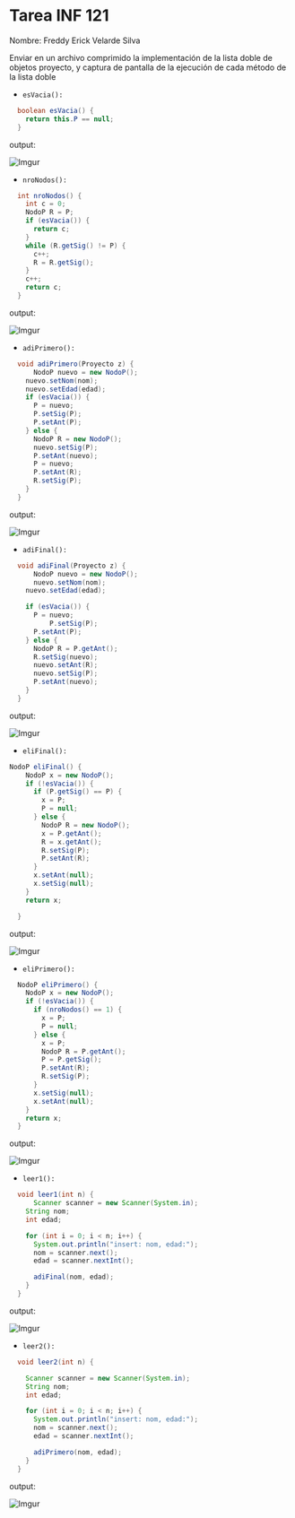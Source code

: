 # Tarea INF 121

Nombre: Freddy Erick Velarde Silva

Enviar en un archivo comprimido la implementación de la lista doble de objetos proyecto, y captura de pantalla de la ejecución de cada método de la lista doble

- `esVacia():`

```java
  boolean esVacia() {
    return this.P == null;
  }
```

output:

![Imgur](https://i.imgur.com/UCb7dWC.png)

- `nroNodos():`

```java
  int nroNodos() {
    int c = 0;
    NodoP R = P;
    if (esVacia()) {
      return c;
    }
    while (R.getSig() != P) {
      c++;
      R = R.getSig();
    }
    c++;
    return c;
  }
```

output:

![Imgur](https://i.imgur.com/tiHawon.png)

- `adiPrimero():`

```java
  void adiPrimero(Proyecto z) {
      NodoP nuevo = new NodoP();
    nuevo.setNom(nom);
    nuevo.setEdad(edad);
    if (esVacia()) {
      P = nuevo;
      P.setSig(P);
      P.setAnt(P);
    } else {
      NodoP R = new NodoP();
      nuevo.setSig(P);
      P.setAnt(nuevo);
      P = nuevo;
      P.setAnt(R);
      R.setSig(P);
    }
  }

```

output:

![Imgur](https://i.imgur.com/yFKyvUH.png)

- `adiFinal():`

```java
  void adiFinal(Proyecto z) {
      NodoP nuevo = new NodoP();
      nuevo.setNom(nom);
    nuevo.setEdad(edad);

    if (esVacia()) {
      P = nuevo;
          P.setSig(P);
      P.setAnt(P);
    } else {
      NodoP R = P.getAnt();
      R.setSig(nuevo);
      nuevo.setAnt(R);
      nuevo.setSig(P);
      P.setAnt(nuevo);
    }
  }
```

output:

![Imgur](https://i.imgur.com/1wQyR1O.png)

- `eliFinal():`

```java
NodoP eliFinal() {
    NodoP x = new NodoP();
    if (!esVacia()) {
      if (P.getSig() == P) {
        x = P;
        P = null;
      } else {
        NodoP R = new NodoP();
        x = P.getAnt();
        R = x.getAnt();
        R.setSig(P);
        P.setAnt(R);
      }
      x.setAnt(null);
      x.setSig(null);
    }
    return x;

  }
```

output:

![Imgur](https://i.imgur.com/2lCaV49.png)

- `eliPrimero():`

```java
  NodoP eliPrimero() {
    NodoP x = new NodoP();
    if (!esVacia()) {
      if (nroNodos() == 1) {
        x = P;
        P = null;
      } else {
        x = P;
        NodoP R = P.getAnt();
        P = P.getSig();
        P.setAnt(R);
        R.setSig(P);
      }
      x.setSig(null);
      x.setAnt(null);
    }
    return x;
  }
```

output:

![Imgur](https://i.imgur.com/Y0t1OI7.png)

- `leer1():`

```java
  void leer1(int n) {
      Scanner scanner = new Scanner(System.in);
    String nom;
    int edad;

    for (int i = 0; i < n; i++) {
      System.out.println("insert: nom, edad:");
      nom = scanner.next();
      edad = scanner.nextInt();

      adiFinal(nom, edad);
    }
  }
```

output:

![Imgur](https://i.imgur.com/tijiXlz.png)

- `leer2():`

```java
  void leer2(int n) {

    Scanner scanner = new Scanner(System.in);
    String nom;
    int edad;

    for (int i = 0; i < n; i++) {
      System.out.println("insert: nom, edad:");
      nom = scanner.next();
      edad = scanner.nextInt();

      adiPrimero(nom, edad);
    }
  }
```

output:

![Imgur](https://i.imgur.com/HqfNYzZ.png)
